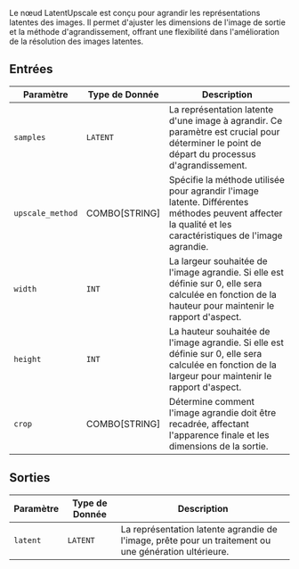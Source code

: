 
Le nœud LatentUpscale est conçu pour agrandir les représentations latentes des images. Il permet d'ajuster les dimensions de l'image de sortie et la méthode d'agrandissement, offrant une flexibilité dans l'amélioration de la résolution des images latentes.

## Entrées

| Paramètre | Type de Donnée | Description |
|-----------|-------------|-------------|
| `samples` | `LATENT`    | La représentation latente d'une image à agrandir. Ce paramètre est crucial pour déterminer le point de départ du processus d'agrandissement. |
| `upscale_method` | COMBO[STRING] | Spécifie la méthode utilisée pour agrandir l'image latente. Différentes méthodes peuvent affecter la qualité et les caractéristiques de l'image agrandie. |
| `width`   | `INT`       | La largeur souhaitée de l'image agrandie. Si elle est définie sur 0, elle sera calculée en fonction de la hauteur pour maintenir le rapport d'aspect. |
| `height`  | `INT`       | La hauteur souhaitée de l'image agrandie. Si elle est définie sur 0, elle sera calculée en fonction de la largeur pour maintenir le rapport d'aspect. |
| `crop`    | COMBO[STRING] | Détermine comment l'image agrandie doit être recadrée, affectant l'apparence finale et les dimensions de la sortie. |

## Sorties

| Paramètre | Type de Donnée | Description |
|-----------|-------------|-------------|
| `latent`  | `LATENT`    | La représentation latente agrandie de l'image, prête pour un traitement ou une génération ultérieure. |
